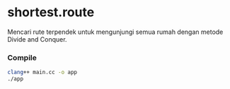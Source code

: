 # shortest.route
Mencari rute terpendek untuk mengunjungi semua rumah dengan metode Divide and Conquer.

### Compile
```sh
clang++ main.cc -o app
./app
```
